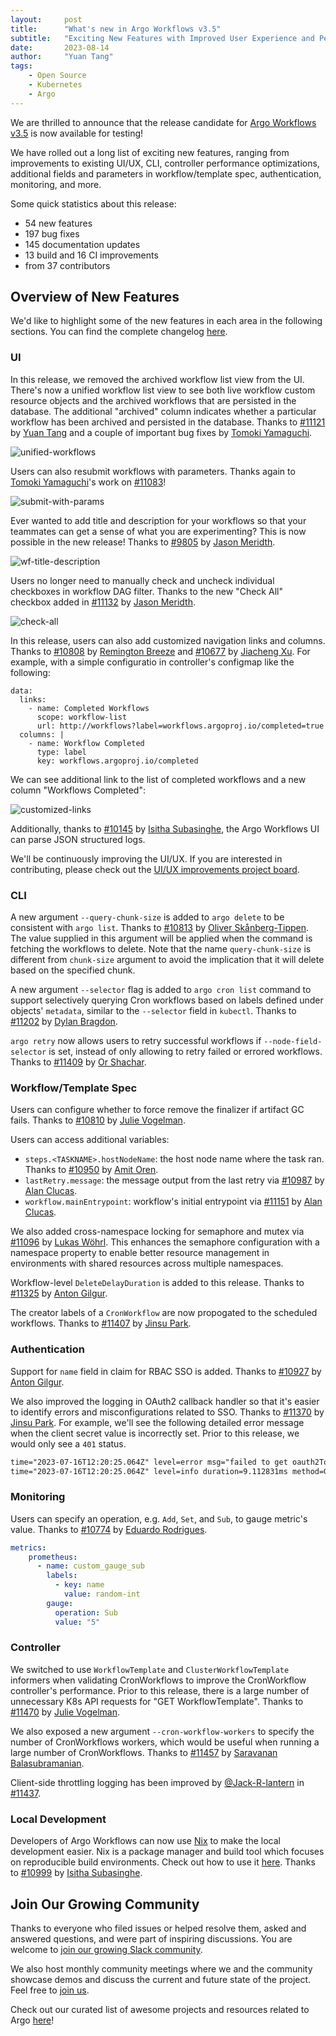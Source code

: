```yaml
---
layout:     post
title:      "What's new in Argo Workflows v3.5"
subtitle:   "Exciting New Features with Improved User Experience and Performance"
date:       2023-08-14
author:     "Yuan Tang"
tags:
    - Open Source
    - Kubernetes
    - Argo
---
```



We are thrilled to announce that the release candidate for [Argo Workflows v3.5](https://github.com/argoproj/argo-workflows/releases/tag/v3.5-rc1) is now available for testing!


We have rolled out a long list of exciting new features, ranging from improvements to existing UI/UX, CLI, controller performance optimizations, additional fields and parameters in workflow/template spec, authentication, monitoring, and more. 

Some quick statistics about this release:

* 54 new features
* 197 bug fixes
* 145 documentation updates
* 13 build and 16 CI improvements
* from 37 contributors

## Overview of New Features

We'd like to highlight some of the new features in each area in the following sections. You can find the complete changelog [here](https://github.com/argoproj/argo-workflows/blob/master/CHANGELOG.md).

### UI

In this release, we removed the archived workflow list view from the UI. There's now a unified workflow list view to see both live workflow custom resource objects and the archived workflows that are persisted in the database. The additional "archived" column indicates whether a particular workflow has been archived and persisted in the database. Thanks to [#11121](https://github.com/argoproj/argo-workflows/pull/11121) by [Yuan Tang](https://github.com/terrytangyuan) and a couple of important bug fixes by [Tomoki Yamaguchi](https://github.com/toyamagu-2021).

![unified-workflows](../../../../../img/inblog/argo-workflows-v3.5/unified-workflows.png)


Users can also resubmit workflows with parameters. Thanks again to [Tomoki Yamaguchi](https://github.com/toyamagu-2021)'s work on [#11083](https://github.com/argoproj/argo-workflows/pull/11083)!

![submit-with-params](../../../../../img/inblog/argo-workflows-v3.5/submit-with-params.png)


Ever wanted to add title and description for your workflows so that your teammates can get a sense of what you are experimenting? This is now possible in the new release! Thanks to [#9805](https://github.com/argoproj/argo-workflows/pull/9805) by [Jason Meridth](https://github.com/jmeridth).

![wf-title-description](../../../../../img/inblog/argo-workflows-v3.5/wf-title-description.png)

Users no longer need to manually check and uncheck individual checkboxes in workflow DAG filter. Thanks to the new "Check All" checkbox added in [#11132](https://github.com/argoproj/argo-workflows/pull/11132) by [Jason Meridth](https://github.com/jmeridth).

![check-all](../../../../../img/inblog/argo-workflows-v3.5/check-all.png)


In this release, users can also add customized navigation links and columns. Thanks to [#10808](https://github.com/argoproj/argo-workflows/pull/10808) by [Remington Breeze](https://github.com/rbreeze) and [#10677](https://github.com/argoproj/argo-workflows/pull/10677) by [Jiacheng Xu](https://github.com/jiachengxu). For example, with a simple configuratio in controller's configmap like the following:

```
data: 
  links:
    - name: Completed Workflows
      scope: workflow-list
      url: http://workflows?label=workflows.argoproj.io/completed=true
  columns: |
    - name: Workflow Completed
      type: label
      key: workflows.argoproj.io/completed
```

We can see additional link to the list of completed workflows and a new column "Workflows Completed":

![customized-links](../../../../../img/inblog/argo-workflows-v3.5/customized-links.png)

Additionally, thanks to [#10145](https://github.com/argoproj/argo-workflows/pull/10145) by [Isitha Subasinghe](https://github.com/isubasinghe), the Argo Workflows UI can parse JSON structured logs.

We'll be continuously improving the UI/UX. If you are interested in contributing, please check out the [UI/UX improvements project board](https://github.com/orgs/argoproj/projects/29).

### CLI

A new argument `--query-chunk-size` is added to `argo delete` to be consistent with `argo list`. Thanks to [#10813](https://github.com/argoproj/argo-workflows/pull/10813) by [Oliver Skånberg-Tippen](https://github.com/oskanberg). The value supplied in this argument will be applied when the command is fetching the workflows to delete. Note that the name `query-chunk-size` is different from `chunk-size` argument to avoid the implication that it will delete based on the specified chunk.

A new argument `--selector` flag is added to `argo cron list` command to support selectively querying Cron workflows based on labels defined under objects' `metadata`, similar to the `--selector` field in `kubectl`. Thanks to [#11202](https://github.com/argoproj/argo-workflows/pull/11202) by [Dylan Bragdon](https://github.com/dbragdon1).

`argo retry` now allows users to retry successful workflows if `--node-field-selector` is set, instead of only allowing to retry failed  or errored workflows. Thanks to [#11409](https://github.com/argoproj/argo-workflows/pull/11409) by [Or Shachar](https://github.com/or-shachar).


### Workflow/Template Spec

Users can configure whether to force remove the finalizer if artifact GC fails. Thanks to [#10810](https://github.com/argoproj/argo-workflows/pull/10810) by [Julie Vogelman](https://github.com/juliev0).

Users can access additional variables:

* `steps.<TASKNAME>.hostNodeName`: the host node name where the task ran. Thanks to [#10950](https://github.com/argoproj/argo-workflows/pull/10950) by [Amit Oren](https://github.com/amit-o).
* `lastRetry.message`: the message output from the last retry via [#10987](https://github.com/argoproj/argo-workflows/pull/10987) by [Alan Clucas](https://github.com/Joibel).
* `workflow.mainEntrypoint`: workflow's initial entrypoint via [#11151](https://github.com/argoproj/argo-workflows/pull/11151) by [Alan Clucas](https://github.com/Joibel).

We also added cross-namespace locking for semaphore and mutex via [#11096](https://github.com/argoproj/argo-workflows/pull/11096) by [Lukas Wöhrl](https://github.com/woehrl01). This enhances the semaphore configuration with a namespace property to enable better resource management in environments with shared resources across multiple namespaces.

Workflow-level `DeleteDelayDuration` is added to this release. Thanks to [#11325](https://github.com/argoproj/argo-workflows/pull/11325) by [Anton Gilgur](https://github.com/agilgur5).

The creator labels of a `CronWorkflow` are now propogated to the scheduled workflows. Thanks to [#11407](https://github.com/argoproj/argo-workflows/pull/11407) by [Jinsu Park](https://github.com/umi0410).


### Authentication

Support for `name` field in claim for RBAC SSO is added. Thanks to [#10927](https://github.com/argoproj/argo-workflows/pull/10927) by [Anton Gilgur](https://github.com/agilgur5).

We also improved the logging in OAuth2 callback handler so that it's easier to identify errors and misconfigurations related to SSO. Thanks to [#11370](https://github.com/argoproj/argo-workflows/pull/11370) by [Jinsu Park](https://github.com/umi0410). For example, we'll see the following detailed error message when the client secret value is incorrectly set. Prior to this release, we would only see a `401` status.

```txt
time="2023-07-16T12:20:25.064Z" level=error msg="failed to get oauth2Token by using code from the oauth2 server" error="oauth2: \"unauthorized_client\" \"Invalid client secret\""
time="2023-07-16T12:20:25.064Z" level=info duration=9.112831ms method=GET path=/oauth2/callback size=0 status=401
```


### Monitoring

Users can specify an operation, e.g. `Add`, `Set`, and `Sub`, to gauge metric's value. Thanks to [#10774](https://github.com/argoproj/argo-workflows/pull/10774) by [Eduardo Rodrigues](https://github.com/eduardodbr).
```yaml
metrics:
    prometheus:
      - name: custom_gauge_sub
        labels:
          - key: name
            value: random-int
        gauge:
          operation: Sub
          value: "5"
```

### Controller

We switched to use `WorkflowTemplate` and `ClusterWorkflowTemplate` informers when validating CronWorkflows to improve the CronWorkflow controller's performance. Prior to this release, there is a large number of unnecessary K8s API requests for "GET WorkflowTemplate". Thanks to [#11470](https://github.com/argoproj/argo-workflows/pull/11470) by [Julie Vogelman](https://github.com/juliev0).

We also exposed a new argument `--cron-workflow-workers` to specify the number of CronWorkflows workers, which would be useful when running a large number of CronWorkflows. Thanks to [#11457](https://github.com/argoproj/argo-workflows/pull/11457) by [Saravanan Balasubramanian](https://github.com/sarabala1979).

Client-side throttling logging has been improved by [@Jack-R-lantern](https://github.com/Jack-R-lantern) in [#11437](https://github.com/argoproj/argo-workflows/pull/11437).

### Local Development

Developers of Argo Workflows can now use [Nix](https://nixos.org/) to make the local development easier. Nix is a package manager and build tool which focuses on reproducible build environments. Check out how to use it [here](https://github.com/argoproj/argo-workflows/blob/master/docs/running-nix.md). Thanks to [#10999](https://github.com/argoproj/argo-workflows/pull/10999) by [Isitha Subasinghe](https://github.com/isubasinghe).


## Join Our Growing Community

Thanks to everyone who filed issues or helped resolve them, asked and answered questions, and were part of inspiring discussions. You are welcome to [join our growing Slack community](https://argoproj.github.io/community/join-slack/). 

We also host monthly community meetings where we and the community showcase demos and discuss the current and future state of the project. Feel free to [join us](https://github.com/argoproj/argo-workflows#community-meetings).

Check out our curated list of awesome projects and resources related to Argo [here](https://github.com/akuity/awesome-argo)!


